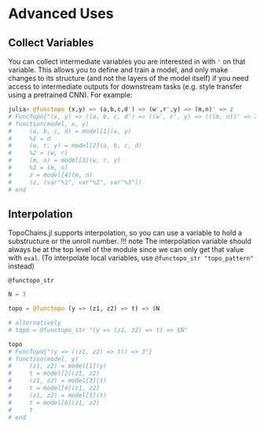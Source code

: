 # Advanced Uses

## Collect Variables

You can collect intermediate variables you are interested in with `'` on that variable. This allows you to define and train a model, and only make changes to its structure (and not the layers of the model itself) if you need access to intermediate outputs for downstream tasks (e.g. style transfer using a pretrained CNN). For example:

```julia
julia> @functopo (x,y) => (a,b,c,d') => (w',r',y) => (m,n)' => z
# FuncTopo{"(x, y) => ((a, b, c, d') => ((w', r', y) => (((m, n))' => z)))"}
# function(model, x, y)
#     (a, b, c, d) = model[1](x, y)
#     %1 = d
#     (w, r, y) = model[2](a, b, c, d)
#     %2 = (w, r)
#     (m, n) = model[3](w, r, y)
#     %3 = (m, n)
#     z = model[4](m, n)
#     (z, (var"%1", var"%2", var"%3"))
# end
```

## Interpolation
TopoChains.jl supports interpolation, so you can use a variable to hold a substructure or the unroll number. 
!!! note
    The interpolation variable should always be at the top level of the module since we can only get that value with `eval`. (To interpolate local variables, use `@functopo_str "topo_pattern"` instead)

```@docs
@functopo_str
```

```julia
N = 3

topo = @functopo (y => (z1, z2) => t) => $N

# alternatively
# topo = @functopo_str "(y => (z1, z2) => t) => $N"

topo
# FuncTopo{"(y => ((z1, z2) => t)) => 3"}
# function(model, y)
#     (z1, z2) = model[1](y)
#     t = model[2](z1, z2)
#     (z1, z2) = model[3](t)
#     t = model[4](z1, z2)
#     (z1, z2) = model[5](t)
#     t = model[6](z1, z2)
#     t
# end
```


